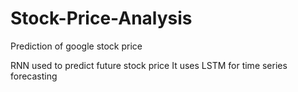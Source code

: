 # Stock-Price-Analysis
Prediction of google stock price

RNN used to predict future stock price
It uses LSTM for time series forecasting 
